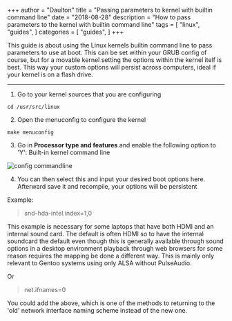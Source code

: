 +++
author = "Daulton"
title = "Passing parameters to kernel with builtin command line"
date = "2018-08-28"
description = "How to pass parameters to the kernel with builtin command line"
tags = [
    "linux",
    "guides",
]
categories = [
    "guides",
]
+++

This guide is about using the Linux kernels builtin command line to pass parameters to use at boot. This can be set within your GRUB config of course, but for a movable kernel setting the options within the kernel itelf is best. This way your custom options will persist across computers, ideal if your kernel is on a flash drive.
<!--more-->

----------

1. Go to your kernel sources that you are configuring

```
cd /usr/src/linux
```

2. Open the menuconfig to configure the kernel

```
make menuconfig
```

3. Go in  **Processor type and features**  and enable the following option to 'Y': Built-in kernel command line

![config commandline](/images/kernel-boot-parmeter-guide/config-cmdline.png)

4. You can then select this and input your desired boot options here. Afterward save it and recompile, your options will be persistent

Example:

> snd-hda-intel.index=1,0

This example is necessary for some laptops that have both HDMI and an internal sound card. The default is often HDMI so to have the internal soundcard the default even though this is generally available through sound options in a desktop environment playback through web browsers for some reason requires the mapping be done a different way. This is mainly only relevant to Gentoo systems using only ALSA without PulseAudio.

Or

> net.ifnames=0

You could add the above, which is one of the methods to returning to the 'old' network interface naming scheme instead of the new one.
